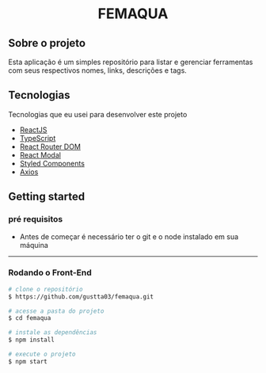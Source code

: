 
<h1 align="center">
  FEMAQUA
</h1>

## Sobre o projeto
<p>Esta aplicação é um simples repositório para listar e gerenciar ferramentas com seus respectivos nomes, links, descrições e tags.</p>

## Tecnologias

Tecnologias que eu usei para desenvolver este projeto

- [ReactJS](https://reactjs.org/)
- [TypeScript](https://www.typescriptlang.org/)
- [React Router DOM](https://reacttraining.com/react-router/)
- [React Modal](https://www.npmjs.com/package/react-modal)
- [Styled Components](https://styled-components.com/)
- [Axios](https://github.com/axios/axios)

## Getting started

### pré requisitos

- Antes de começar é necessário ter o git e o node instalado em sua máquina

****
### Rodando o Front-End 
```bash
# clone o repositório 
$ https://github.com/gustta03/femaqua.git

# acesse a pasta do projeto
$ cd femaqua

# instale as dependências
$ npm install

# execute o projeto 
$ npm start
```

